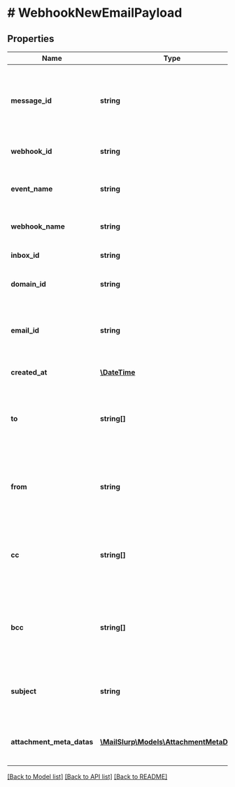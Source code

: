 # # WebhookNewEmailPayload

## Properties

Name | Type | Description | Notes
------------ | ------------- | ------------- | -------------
**message_id** | **string** | Idempotent message ID. Store this ID locally or in a database to prevent message duplication. |
**webhook_id** | **string** | ID of webhook entity being triggered |
**event_name** | **string** | Name of the event type webhook is being triggered for. |
**webhook_name** | **string** | Name of the webhook being triggered | [optional]
**inbox_id** | **string** | Id of the inbox that received an email |
**domain_id** | **string** | Id of the domain that received an email | [optional]
**email_id** | **string** | ID of the email that was received. Use this ID for fetching the email with the &#x60;EmailController&#x60;. |
**created_at** | [**\DateTime**](\DateTime) | Date time of event creation |
**to** | **string[]** | List of &#x60;To&#x60; recipient email addresses that the email was addressed to. See recipients object for names. |
**from** | **string** | Who the email was sent from. An email address - see fromName for the sender name. |
**cc** | **string[]** | List of &#x60;CC&#x60; recipients email addresses that the email was addressed to. See recipients object for names. |
**bcc** | **string[]** | List of &#x60;BCC&#x60; recipients email addresses that the email was addressed to. See recipients object for names. |
**subject** | **string** | The subject line of the email message as specified by SMTP subject header | [optional]
**attachment_meta_datas** | [**\MailSlurp\Models\AttachmentMetaData[]**](AttachmentMetaData) | List of attachment meta data objects if attachments present |

[[Back to Model list]](../../README#models) [[Back to API list]](../../README#endpoints) [[Back to README]](../../README)
